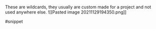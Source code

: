 These are wildcards, they usually are custom made for a project and not used anywhere else.
![[Pasted image 20211129194350.png]]

#snippet